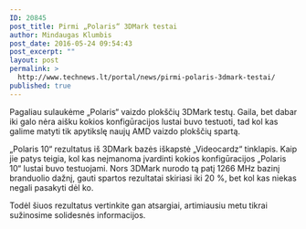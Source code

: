 ```yaml
---
ID: 20845
post_title: Pirmi „Polaris“ 3DMark testai
author: Mindaugas Klumbis
post_date: 2016-05-24 09:54:43
post_excerpt: ""
layout: post
permalink: >
  http://www.technews.lt/portal/news/pirmi-polaris-3dmark-testai/
published: true
---
```

Pagaliau sulaukėme „Polaris“ vaizdo plokščių 3DMark testų. Gaila, bet dabar iki galo nėra aišku kokios konfigūracijos lustai buvo testuoti, tad kol kas galime matyti tik apytikslę naujų AMD vaizdo plokščių spartą.

„Polaris 10“ rezultatus iš 3DMark bazės iškapstė „Videocardz“ tinklapis. Kaip jie patys teigia, kol kas neįmanoma įvardinti kokios konfigūracijos „Polaris 10“ lustai buvo testuojami. Nors 3DMark nurodo tą patį 1266 MHz bazinį branduolio dažnį, gauti spartos rezultatai skiriasi iki 20 %, bet kol kas niekas negali pasakyti dėl ko.

Todėl šiuos rezultatus vertinkite gan atsargiai, artimiausiu metu tikrai sužinosime solidesnės informacijos.